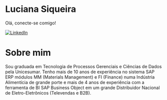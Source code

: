 # Luciana Siqueira

Olá, conecte-se comigo!

[![LinkedIn](https://img.shields.io/badge/LinkedIn-000?style=for-the-badge&logo=linkedin&logoColor=0E76A8)](https://www.linkedin.com/in/luciana-siqueira-88951b35/)

# Sobre mim

Sou graduada em Tecnologia de Processos Gerenciais e Ciências de Dados pela Unicesumar.
Tenho mais de 10 anos de experiência no sistema SAP ERP módulos MM (Materials Management) e FI (Finance) numa Indústria Alimentícia de grande porte e mais de 4 anos de experiência com a ferramenta de BI SAP Business Object em um grande Distribuidor Nacional de Eletro-Eletrônicos (Televendas e B2B).